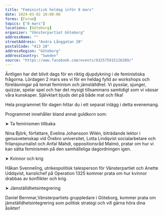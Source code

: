 ```yaml
---
title: "Feministisk heldag inför 8 mars"
date: 2024-03-02 10:00:00
forms: [Forum]
topics: ["8 mars"]
locations: [Göteborg]
organizer: "Vänsterpartiet Göteborg"
addressName: ""
streetAddress: "Andra Långgatan 20"
postalCode: "413 28"
addressRegion: "Göteborg"
addressCountry: "Sweden"
source: "https://www.facebook.com/events/932575915126289/"
---
```

Äntligen har det blivit dags för en riktig djupdykning i de feministiska frågorna. Lördagen 2 mars ses vi för en heldag fylld av workshops och föreläsningar på temat feminism och jämställdhet. Vi pysslar, sjunger, quizzar, spelar spel och har det mysigt tillsammans samtidigt som vi vässar våra kunskaper. Självklart bjuds det på både mat och fika!

Hela programmet för dagen hittar du i ett separat inlägg i detta evenemang.

Programmet innehåller bland annat guldkorn som:

➤ Ta feminismen tillbaka

Nina Björk, författare, Evelina Johansson Wilén, biträdande lektor i genusvetenskap vid Örebro universitet, Lotta Lindqvist socialarbetare och frilansjournalist och Anfal Mahdi, oppositionsråd Malmö, pratar om hur vi kan sätta feminismen på den samhälleliga dagordningen igen.

➤ Kvinnor och krig

Håkan Svenneling, utrikespolitisk talesperson för Vänsterpartiet och Anette Uddqvist, kanslichef på Operation 1325 kommer prata om hur kvinnor drabbas av konflikter och krig.

➤ Jämställdhetsintegrering

Daniel Bernmar,Vänsterpartiets gruppledare i Göteborg, kommer prata om jämställdhetsintegrering som politisk strategi och vill gärna höra dina åsikter!